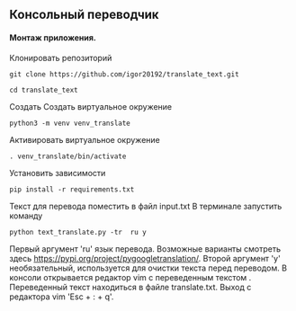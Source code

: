 ## Консольный переводчик
#### Монтаж приложения.
Клонировать репозиторий

    git clone https://github.com/igor20192/translate_text.git

    cd translate_text
Создать Создать виртуальное окружение
    
    python3 -m venv venv_translate

Активировать виртуальное окружение
    
    . venv_translate/bin/activate

Установить зависимости
    
    pip install -r requirements.txt

Текст для перевода поместить в файл input.txt
В терминале запустить команду
    
    python text_translate.py -tr  ru y

Первый аргумент 'ru' язык перевода.
Возможные варианты смотреть здесь https://pypi.org/project/pygoogletranslation/.
Второй аргумент 'y' необязательный, используется для очистки текста перед переводом.
В консоли открывается редактор vim c переведенным текстом .
Переведенный текст находиться в файле translate.txt.
Выход с редактора vim 'Esc + : + q'.